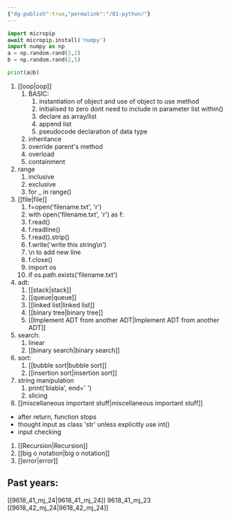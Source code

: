 ```yaml
---
{"dg-publish":true,"permalink":"/01-python/"}
---
```



```Python
import micropip
await micropip.install('numpy')  
import numpy as np
a = np.random.rand(3,2)
b = np.random.rand(2,5)

print(a@b)
```


1. [[oop\|oop]]
	1. BASIC:
		1. instantiation of object and use of object to use method
		2. initialised to zero dont need to include in parameter list within()
		3. declare as array/list
		4. append list
		5. pseudocode declaration of data type
	 2. inheritance
	 3. override parent's method
	 4. overload
	 5. containment
2. range
	1. inclusive
	2. exclusive
	3. for _ in range()
3. [[file\|file]]
	1. f=open('filename.txt', 'r')
	2. with open('filename.txt', 'r') as f:
	3. f.read()
	4. f.readline()
	5. f.read().strip()
	6. f.write('write this string\n')
	7. \n to add new line
	8. f.close()
	9. import os
	10. if os.path.exists('filename.txt')
4. adt: 
	1. [[stack\|stack]]
	2. [[queue\|queue]]
	3. [[linked list\|linked list]]
	4. [[binary tree\|binary tree]]
	5. [[Implement ADT from another ADT\|Implement ADT from another ADT]]
5. search: 
	1. linear
	2. [[binary search\|binary search]]
6. sort: 
	1. [[bubble sort\|bubble sort]]
	2. [[insertion sort\|insertion sort]]
7. string manipulation
	1. print('blabla', end=' ')
	2. slicing
8. [[miscellaneous important stuff\|miscellaneous important stuff]]
- after return, function stops
- thought input as class 'str' unless explicitly use int()
- input checking
1. [[Recursion\|Recursion]]
2. [[big o notation\|big o notation]]
3. [[error\|error]]

## Past years:
[[9618_41_mj_24\|9618_41_mj_24]]
9618_41_mj_23
[[9618_42_mj_24\|9618_42_mj_24]]